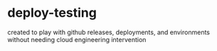 # deploy-testing

created to play with github releases, deployments, and environments without needing cloud engineering intervention